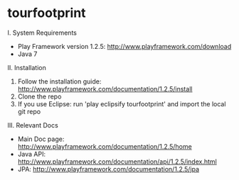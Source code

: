 tourfootprint
=============

I. System Requirements
  - Play Framework version 1.2.5: http://www.playframework.com/download
  - Java 7

II. Installation
  1. Follow the installation guide: http://www.playframework.com/documentation/1.2.5/install
  2. Clone the repo
  3. If you use Eclipse: run 'play eclipsify tourfootprint' and import the local git repo

III. Relevant Docs
  - Main Doc page: http://www.playframework.com/documentation/1.2.5/home
  - Java API: http://www.playframework.com/documentation/api/1.2.5/index.html
  - JPA: http://www.playframework.com/documentation/1.2.5/jpa
